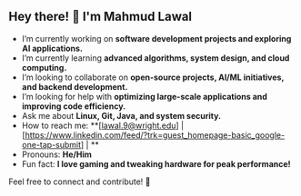 ## Hey there! 👋 I'm Mahmud Lawal  

- I’m currently working on **software development projects and exploring AI applications.**  
- I’m currently learning **advanced algorithms, system design, and cloud computing.**  
- I’m looking to collaborate on **open-source projects, AI/ML initiatives, and backend development.**  
- I’m looking for help with **optimizing large-scale applications and improving code efficiency.**  
- Ask me about **Linux, Git, Java, and system security.**  
- How to reach me: **[lawal.9@wright.edu] | [https://www.linkedin.com/feed/?trk=guest_homepage-basic_google-one-tap-submit] | **  
- Pronouns: **He/Him**  
- Fun fact: **I love gaming and tweaking hardware for peak performance!**  

Feel free to connect and contribute! 🚀  

